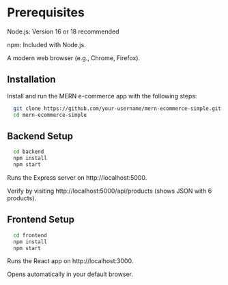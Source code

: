 # Prerequisites

Node.js: Version 16 or 18 recommended

npm: Included with Node.js.

A modern web browser (e.g., Chrome, Firefox).
## Installation

Install and run the MERN e-commerce app with the following steps:

```bash
  git clone https://github.com/your-username/mern-ecommerce-simple.git
  cd mern-ecommerce-simple
```

## Backend Setup

```bash
  cd backend
  npm install
  npm start
```
Runs the Express server on http://localhost:5000.

Verify by visiting http://localhost:5000/api/products (shows JSON with 6 products).

## Frontend Setup
```bash
  cd frontend
  npm install
  npm start
```

Runs the React app on http://localhost:3000.

Opens automatically in your default browser.

